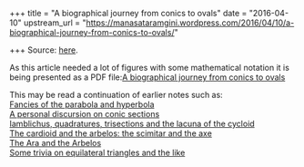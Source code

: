 +++
title = "A biographical journey from conics to ovals"
date = "2016-04-10"
upstream_url = "https://manasataramgini.wordpress.com/2016/04/10/a-biographical-journey-from-conics-to-ovals/"

+++
Source: [here](https://manasataramgini.wordpress.com/2016/04/10/a-biographical-journey-from-conics-to-ovals/).

As this article needed a lot of figures with some mathematical notation it is being presented as a PDF file:[A biographical journey from conics to
ovals](https://manasataramgini.files.wordpress.com/2016/06/ovals_etc-2.pdf)

This may be read a continuation of earlier notes such as:  
[Fancies of the parabola and hyperbola](https://manasataramgini.wordpress.com/2008/03/28/fancies-of-the-parabola-and-hyperbola/)  
[A personal discursion on conic sections](https://manasataramgini.wordpress.com/2012/10/23/a-personal-discursion-on-conic-sections/)  
[Iamblichus, quadratures, trisections and the lacuna of the cycloid](https://manasataramgini.wordpress.com/2016/03/23/iamblichus-quadratures-trisections-and-the-lacuna-of-the-cycloid/)  
[The cardioid and the arbelos: the scimitar and the axe](https://manasataramgini.wordpress.com/2016/03/19/the-cardioid-and-the-arbelos-the-scimitar-and-the-axe/)  
[The Ara and the Arbelos](https://manasataramgini.wordpress.com/2008/01/06/the-ara-and-the-arbelos/)  
[Some trivia on equilateral triangles and the like](https://manasataramgini.wordpress.com/2014/12/28/some-trivia-on-equilateral-triangles-and-the-like-2/)

